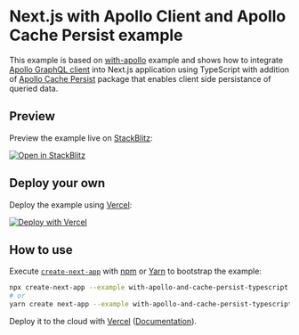 # Next.js with Apollo Client and Apollo Cache Persist example

This example is based on [with-apollo](https://github.com/vercel/next.js/tree/canary/examples/with-apollo) example and shows how to integrate [Apollo GraphQL client](https://www.apollographql.com/docs/react) into Next.js application using TypeScript with addition of [Apollo Cache Persist](https://github.com/apollographql/apollo-cache-persist) package that enables client side persistance of queried data.

## Preview

Preview the example live on [StackBlitz](http://stackblitz.com/):

[![Open in StackBlitz](https://developer.stackblitz.com/img/open_in_stackblitz.svg)](https://stackblitz.com/github/vercel/next.js/tree/canary/examples/with-apollo-and-cache-persist-typescript)

## Deploy your own

Deploy the example using [Vercel](https://vercel.com?utm_source=github&utm_medium=readme&utm_campaign=next-example):

[![Deploy with Vercel](https://vercel.com/button)](https://vercel.com/new/git/external?repository-url=https://github.com/vercel/next.js/tree/canary/examples/with-apollo-and-cache-persist-typescript&project-name=with-apollo-and-cache-persist-typescript&repository-name=with-apollo-and-cache-persist-typescript)

## How to use

Execute [`create-next-app`](https://github.com/vercel/next.js/tree/canary/packages/create-next-app) with [npm](https://docs.npmjs.com/cli/init) or [Yarn](https://yarnpkg.com/lang/en/docs/cli/create/) to bootstrap the example:

```bash
npx create-next-app --example with-apollo-and-cache-persist-typescript with-apollo-and-cache-persist-typescript-app
# or
yarn create next-app --example with-apollo-and-cache-persist-typescript with-apollo-and-cache-persist-typescript-app
```

Deploy it to the cloud with [Vercel](https://vercel.com/new?utm_source=github&utm_medium=readme&utm_campaign=next-example) ([Documentation](https://nextjs.org/docs/deployment)).
